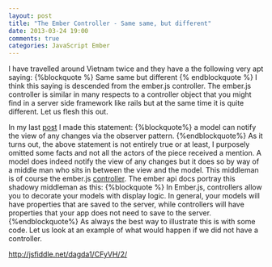 ```yaml
---
layout: post
title: "The Ember Controller - Same same, but different"
date: 2013-03-24 19:00
comments: true
categories: JavaScript Ember
---
```

I have travelled around Vietnam twice and they have a the following very apt saying:
{%blockquote %}
Same same but different
{% endblockquote %}
I think this saying is descended from the ember.js controller.  The ember.js controller is similar in many respects to a controller object that you might find in a server side framework like rails but at the same time it is quite different.  Let us flesh this out.

In my last <a href="http://www.thesoftwaresimpleton.com/blog/2013/03/23/client-side-mvc/">post</a> I made this statement:
{%blockquote%}
a model can notify the view of any changes via the observer pattern.
{%endblockquote%}
As it turns out, the above statement is not entirely true or at least, I purposely omitted some facts and not all the actors of the piece received a mention.  A model does indeed notify the view of any changes but it does so by way of a middle man who sits in between the view and the model.  This middleman is of course the ember.js <a href="http://emberjs.com/guides/controllers/">controller</a>.  The ember api docs portray this shadowy middleman as this:
{%blockquote %}
In Ember.js, controllers allow you to decorate your models with display logic. In general, your models will have properties that are saved to the server, while controllers will have properties that your app does not need to save to the server.
{%endblockquote%}
As always the best way to illustrate this is with some code.  Let us look at an example of what would happen if we did not have a controller.

http://jsfiddle.net/dagda1/CFyVH/2/


